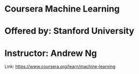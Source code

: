 # Coursera Machine Learning
# Offered by: Stanford University
# Instructor: Andrew Ng

Link: https://www.coursera.org/learn/machine-learning
